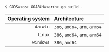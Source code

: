 ```bash
$ GOOS=<os> GOARCH=<arch> go build .
```

| Operating system | Architecture                                                     |
| ---------------: | :--------------------------------------------------------------- |
|         `darwin` | `386`, `amd64`, `arm`, `arm64`                                   |
|          `linux` | `386`, `amd64`, `arm`, `arm64`                                   |
|        `windows` | `386`, `amd64`                                                   |
